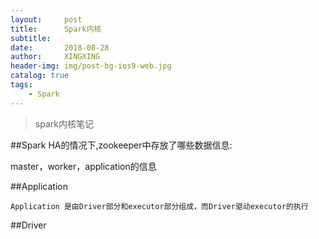 ```yaml
---
layout:     post
title:      Spark内核
subtitle:   
date:       2018-08-28
author:     XINGXING
header-img: img/post-bg-ios9-web.jpg
catalog: true
tags:
    - Spark
---
```


>
>spark内核笔记
> 

##Spark HA的情况下,zookeeper中存放了哪些数据信息:

master，worker，application的信息

##Application

    Application 是由Driver部分和executor部分组成，而Driver驱动executor的执行
    
##Driver

